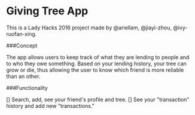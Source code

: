 # Giving Tree App
This is a Lady Hacks 2016 project made by @ariellam, @jiayi-zhou, @ivy-ruofan-xing.

###Concept

The app allows users to keep track of what they are lending to people and to who they owe something. Based on your lending history, your tree can grow or die, thus allowing the user to know which friend is more reliable than an other.

###Functionality

[] Search, add, see your friend's profile and tree.
[] See your "transaction" history and add new "transactions."


